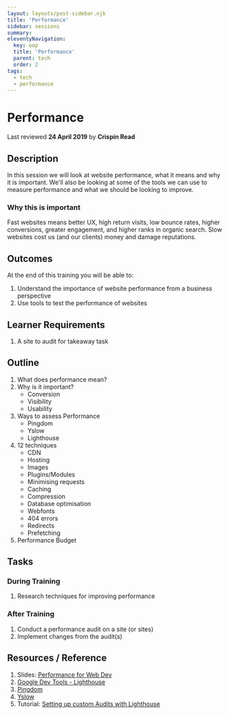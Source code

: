 ```yaml
---
layout: layouts/post-sidebar.njk
title: 'Performance'
sidebar: sessions
summary: 
eleventyNavigation:
  key: oop
  title: 'Performance'
  parent: tech
  order: 2
tags:
  - tech
  - performance
---
```

# Performance
Last reviewed **24 April 2019** by **Crispin Read**

## Description
In this session we will look at website performance, what it means and why it is important. We'll also be looking at some of the tools we can use to measure performance and what we should be looking to improve.

### Why this is important
Fast websites means better UX, high return visits, low bounce rates, higher conversions, greater engagement, and higher ranks in organic search. Slow websites cost us (and our clients) money and damage reputations.  

## Outcomes

At the end of this training you will be able to:

1. Understand the importance of website performance from a business perspective
1. Use tools to test the performance of websites

## Learner Requirements

1. A site to audit for takeaway task


## Outline

1. What does performance mean?
1. Why is it important?
    - Conversion
    - Visibility
    - Usability
1. Ways to assess Performance
    - Pingdom
    - Yslow
    - Lighthouse
1. 12 techniques
    - CDN
    - Hosting
    - Images
    - Plugins/Modules
    - Minimising requests
    - Caching
    - Compression
    - Database optimisation
    - Webfonts
    - 404 errors
    - Redirects
    - Prefetching
1. Performance Budget

## Tasks

### During Training
1. Research techniques for improving performance

### After Training
1. Conduct a performance audit on a site (or sites)
1. Implement changes from the audit(s)


## Resources / Reference

1. Slides: [Performance for Web Dev](https://docs.google.com/presentation/d/1iZDYvdIjepmIY0mP_5HiBSag6VL-a8_7r1GijTk2Pgo/edit#slide=id.p)
1. [Google Dev Tools - Lighthouse](https://developers.google.com/web/tools/lighthouse/#devtools)
1. [Pingdom](https://tools.pingdom.com/)
1. [Yslow](http://yslow.org/)
1. Tutorial: [Setting up custom Audits with Lighthouse](https://www.aymen-loukil.com/en/blog-en/google-lighthouse-custom-audits/)
